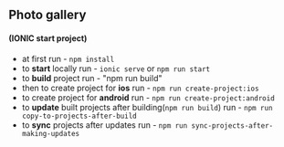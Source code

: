 ## Photo gallery
#### (IONIC start project)
* at first run - `npm install`
* to **start** locally run - `ionic serve` or `npm run start`
* to **build** project run - "npm run build"
* then to create project for **ios** run - `npm run create-project:ios`
* to create project for **android** run - `npm run create-project:android`
* to **update** built projects after building(`npm run build`) run - `npm run copy-to-projects-after-build`
* to **sync** projects after updates run - `npm run sync-projects-after-making-updates`
